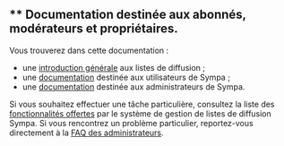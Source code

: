 ** Documentation destinée aux abonnés, modérateurs et propriétaires.
--------------------------------------------------------------------

Vous trouverez dans cette documentation :

-   une [introduction générale](help/introduction.md) aux listes de diffusion ;
-   une [documentation](help/user.md) destinée aux utilisateurs de Sympa ;
-   une [documentation](help/admin.md) destinée aux administrateurs de Sympa.

Si vous souhaitez effectuer une tâche particulière, consultez la liste des [fonctionnalités offertes](help/introduction.md#features) par le système de gestion de listes de diffusion Sympa.
Si vous rencontrez un problème particulier, reportez-vous directement à la [FAQ des administrateurs](help/faqadmin.md).
